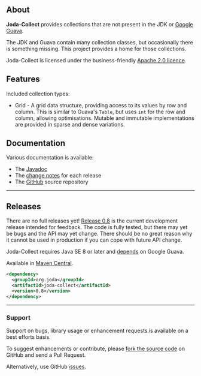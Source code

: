 ## <i></i> About

**Joda-Collect** provides collections that are not present in the JDK or
[Google Guava](http://code.google.com/p/guava-libraries/).

The JDK and Guava contain many collection classes, but occasionally there is something missing.
This project provides a home for those collections.

Joda-Collect is licensed under the business-friendly [Apache 2.0 licence](license.html).


## <i></i> Features

Included collection types:

* Grid - A grid data structure, providing access to its values by row and column.
This is similar to Guava's `Table`, but uses `int` for the row and column, allowing optimisations.
Mutable and immutable implementations are provided in sparse and dense variations.


## <i></i> Documentation

Various documentation is available:

* The [Javadoc](apidocs/index.html)
* The [change notes](changes-report.html) for each release
* The [GitHub](https://github.com/JodaOrg/joda-collect) source repository


---

## <i></i> Releases

There are no full releases yet!
[Release 0.8](download.html) is the current development release intended for feedback.
The code is fully tested, but there may yet be bugs and the API may yet change.
There should be no great reason why it cannot be used in production if you can cope with future API change.

Joda-Collect requires Java SE 8 or later and [depends](dependencies.html) on Google Guava.

Available in [Maven Central](http://search.maven.org/#artifactdetails%7Corg.joda%7Cjoda-collect%7C0.8%7Cjar).

```xml
<dependency>
  <groupId>org.joda</groupId>
  <artifactId>joda-collect</artifactId>
  <version>0.8</version>
</dependency>
```

---

### Support

Support on bugs, library usage or enhancement requests is available on a best efforts basis.

To suggest enhancements or contribute, please [fork the source code](https://github.com/JodaOrg/joda-collect)
on GitHub and send a Pull Request.

Alternatively, use GitHub [issues](https://github.com/JodaOrg/joda-collect/issues).
